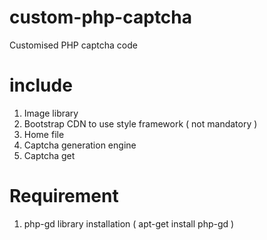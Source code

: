 # custom-php-captcha
Customised PHP captcha code

# include
1. Image library
2. Bootstrap CDN to use style framework ( not mandatory )
3. Home file 
4. Captcha generation engine
5. Captcha get 

# Requirement
1. php-gd library installation ( apt-get install php-gd )

